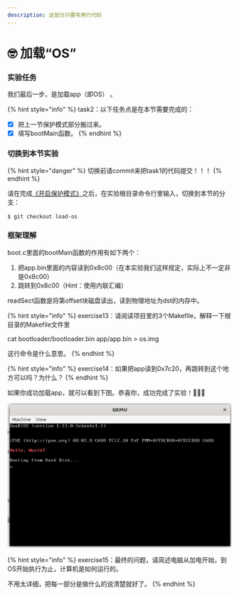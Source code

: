 ```yaml
---
description: 这部分只要写两行代码
---
```


# 🤓 加载“OS”

### 实验任务

我们最后一步，是加载app（即OS） 。

{% hint style="info" %}
task2：以下任务点是在本节需要完成的：

* [x] 把上一节保护模式部分搬过来。
* [x] 填写bootMain函数。
{% endhint %}

### 切换到本节实验

{% hint style="danger" %}
切换前请commit来把task1的代码提交！！！
{% endhint %}

请在完成[《开启保护模式》](kai-qi-bao-hu-mo-shi.md)之后，在实验根目录命令行里输入，切换到本节的分支：

```
$ git checkout load-os
```

### 框架理解

boot.c里面的bootMain函数的作用有如下两个：

1. 把app.bin里面的内容读到0x8c00（在本实验我们这样规定，实际上不一定非是0x8c00）
2. 跳转到0x8c00（Hint：使用内联汇编）

readSect函数是将第offset块磁盘读出，读到物理地址为dst的内存中。

{% hint style="info" %}
exercise13：请阅读项目里的3个Makefile，解释一下根目录的Makefile文件里

&#x20;                 cat bootloader/bootloader.bin app/app.bin > os.img

&#x20;                 这行命令是什么意思。
{% endhint %}

{% hint style="info" %}
exercise14：如果把app读到0x7c20，再跳转到这个地方可以吗？为什么？
{% endhint %}

如果你成功加载app，就可以看到下图。恭喜你，成功完成了实验！:tada::tada::tada:

![成功了](../../../.gitbook/assets/image10.png)

{% hint style="info" %}
exercise15：最终的问题，请简述电脑从加电开始，到OS开始执行为止，计算机是如何运行的。

不用太详细，把每一部分是做什么的说清楚就好了。
{% endhint %}
